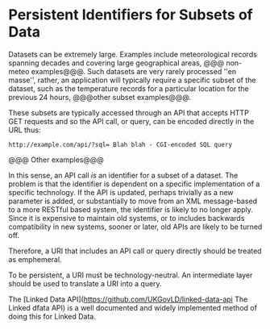 Persistent Identifiers for Subsets of Data
==========================================
Datasets can be extremely large. Examples include meteorological records spanning decades and covering large geographical areas, @@@ non-meteo examples@@@. Such datasets are very rarely processed ''en masse'', rather, an application will typically require a specific subset of the dataset, such as the temperature records for a particular location for the previous 24 hours, @@@other subset examples@@@.

These subsets are typically accessed through an API that accepts HTTP GET requests and so the API call, or query, can be encoded directly in the URL thus:

`http://example.com/api/?sql= Blah blah - CGI-encoded SQL query`

@@@ Other examples@@@

In this sense, an API call *is* an identifier for a subset of a dataset. The problem is that the identifier is dependent on a specific implementation of a specific technology. If the API is updated, perhaps trivially as a new parameter is added, or substantially to move from an XML message-based to a more RESTful based system, the identifier is likely to no longer apply. Since it is expensive to maintain old systems, or to includes backwards compatibility in new systems, sooner or later, old APIs are likely to be turned off.

Therefore, a URI that includes an API call or query directly should be treated as emphemeral.

To be persistent, a URI must be technology-neutral. An intermediate layer should be used to translate a URI into a query.

The [Linked Data API](https://github.com/UKGovLD/linked-data-api The Linked dfata API) is a well documented and widely implemented method of doing this for Linked Data.
